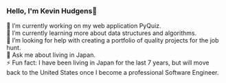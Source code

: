 ### Hello, I'm Kevin Hudgens👋


🔭 I’m currently working on my web application PyQuiz.  
🌱 I’m currently learning more about data structures and algorithms.  
🤔 I’m looking for help with creating a portfolio of quality projects for the job hunt.  
💬 Ask me about living in Japan.   
⚡ Fun fact: I have been living in Japan for the last 7 years, but will move back to the United States once I become a professional Software Engineer.  
